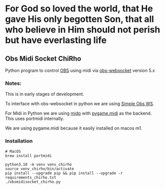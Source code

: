 # For God so loved the world, that He gave His only begotten Son, that all who believe in Him should not perish but have everlasting life
## Obs Midi Socket ChiRho

Python program to control [OBS](https://obsproject.com) using midi via [obs-websocket](https://github.com/obsproject/obs-websocket) version 5.x

### Notes:

This is in early stages of development.

To interface with obs-websocket in python we are using [Simple Obs WS](https://github.com/IRLToolkit/simpleobsws).

For Midi in Python we are using [mido](https://github.com/mido/mido) 
with [pygame.midi](https://mido.readthedocs.io/en/latest/backends/pygame.html) as the backend.
This uses portmidi internally.

We are using pygame.midi because it easily installed on macos m1. 

### Installation

```shell
# MacOS
brew install portmidi

python3.10 -m venv venv_chirho
source venv_chirho/bin/activate
pip install --upgrade pip && pip install --upgrade -r requirements_chirho.txt
./obsmidisocket_chirho.py
```

